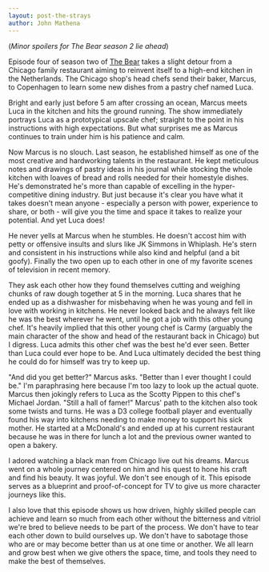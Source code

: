 ```yaml
---
layout: post-the-strays
author: John Mathena
---
```


(*Minor spoilers for The Bear season 2 lie ahead*)

Episode four of season two of [The Bear](https://en.wikipedia.org/wiki/The_Bear_(TV_series)#Season_2_(2023)) takes a slight detour from a Chicago family restaurant aiming to reinvent itself to a high-end kitchen in the Netherlands. The Chicago shop's head chefs send their baker, Marcus, to Copenhagen to learn some new dishes from a pastry chef named Luca.

Bright and early just before 5 am after crossing an ocean, Marcus meets Luca in the kitchen and hits the ground running. The show immediately portrays Luca as a prototypical upscale chef; straight to the point in his instructions with high expectations. But what surprises me as Marcus continues to train under him is his patience and calm. 

Now Marcus is no slouch. Last season, he established himself as one of the most creative and hardworking talents in the restaurant. He kept meticulous notes and drawings of pastry ideas in his journal while stocking the whole kitchen with loaves of bread and rolls needed for their homestyle dishes. He's demonstrated he's more than capable of excelling in the hyper-competitive dining industry. But just because it's clear you have what it takes doesn't mean anyone - especially a person with power, experience to share, or both - will give you the time and space it takes to realize your potential. And yet Luca does!

He never yells at Marcus when he stumbles. He doesn't accost him with petty or offensive insults and slurs like JK Simmons in Whiplash. He's stern and consistent in his instructions while also kind and helpful (and a bit goofy). Finally the two open up to each other in one of my favorite scenes of television in recent memory.

They ask each other how they found themselves cutting and weighing chunks of raw dough together at 5 in the morning. Luca shares that he ended up as a dishwasher for misbehaving when he was young and fell in love with working in kitchens. He never looked back and he always felt like he was the best wherever he went, until he got a job with this other young chef. It's heavily implied that this other young chef is Carmy (arguably the main character of the show and head of the restaurant back in Chicago) but I digress. Luca admits this other chef was the best he'd ever seen. Better than Luca could ever hope to be. And Luca ultimately decided the best thing he could do for himself was try to keep up.

"And did you get better?" Marcus asks.
"Better than I ever thought I could be." I'm paraphrasing here because I'm too lazy to look up the actual quote. Marcus then jokingly refers to Luca as the Scotty Pippen to this chef's Michael Jordan. "Still a hall of famer!" Marcus' path to the kitchen also took some twists and turns. He was a D3 college football player and eventually found his way into kitchens needing to make money to support his sick mother. He started at a McDonald's and ended up at his current restaurant because he was in there for lunch a lot and the previous owner wanted to open a bakery.

I adored watching a black man from Chicago live out his dreams. Marcus went on a whole journey centered on him and his quest to hone his craft and find his beauty. It was joyful. We don't see enough of it. This episode serves as a blueprint and proof-of-concept for TV to give us more character journeys like this.

I also love that this episode shows us how driven, highly skilled people can achieve and learn so much from each other without the bitterness and vitriol we're bred to believe needs to be part of the process. We don't have to tear each other down to build ourselves up. We don't have to sabotage those who are or may become better than us at one time or another. We all learn and grow best when we give others the space, time, and tools they need to make the best of themselves.